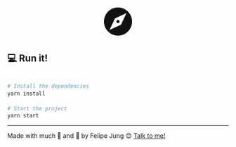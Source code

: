 <h1 align="center">
<img alt="Github Explorer" src="./src/assets/logo.png" style="width: 64px;" />
<br>
</h1>

## :computer: Run it!

```bash

# Install the dependencies
yarn install

# Start the project
yarn start

```
---

Made with much :purple_heart: and :muscle: by Felipe Jung :blush: <a href="https://www.linkedin.com/in/felipe-jung/">Talk to me!</a>

